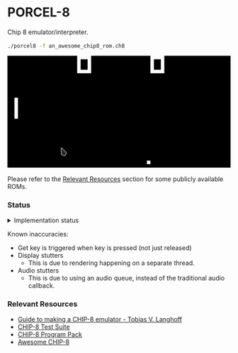 # PORCEL-8

Chip 8 emulator/interpreter.

```bash
./porcel8 -f an_awesome_chip8_rom.ch8
```

![pong.gif](assets/pong.gif)


Please refer to the [Relevant Resources](#relevant-resources) section for some publicly available ROMs.


### Status

<details>
<summary>Implementation status</summary>

- [X] Memory
- [X] Timer
- [X] Loading font
  - [X] Default font
  - [ ] ~~Custom font~~ Future
- [X] Registers
- [X] Stack
- [X] Display
- [X] Instruction Processing
  - [X] Bare requirements for IBM Logo
  - [X] ALU operations
  - [X] Procedure related
  - [X] Timer
  - [X] Super chip8 compatibility.
- [X] Audio
  - Audio seems to stutter, but working
- [X] Keyboard

</details>

Known inaccuracies:
- Get key is triggered when key is pressed (not just released)
- Display stutters
  - This is due to rendering happening on a separate thread.
- Audio stutters
  - This is due to using an audio queue, instead of the traditional audio callback.

### Relevant Resources

- [Guide to making a CHIP-8 emulator - Tobias V. Langhoff](https://tobiasvl.github.io/blog/write-a-chip-8-emulator/#specifications)
- [CHIP-8 Test Suite](https://github.com/Timendus/chip8-test-suite)
- [CHIP-8 Program Pack](https://github.com/kripod/chip8-roms)
- [Awesome CHIP-8](https://chip-8.github.io/links/)
